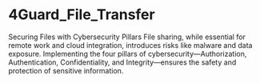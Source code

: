 # 4Guard_File_Transfer
Securing Files with Cybersecurity Pillars
File sharing, while essential for remote work and cloud integration, introduces risks like malware and data exposure. Implementing the four pillars of cybersecurity—Authorization, Authentication, Confidentiality, and Integrity—ensures the safety and protection of sensitive information.
